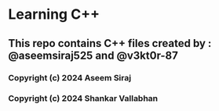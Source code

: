 # Learning C++

## This repo contains C++ files created by : <br> @aseemsiraj525 and @v3kt0r-87 

### Copyright (c) 2024 Aseem Siraj
### Copyright (c) 2024 Shankar Vallabhan

